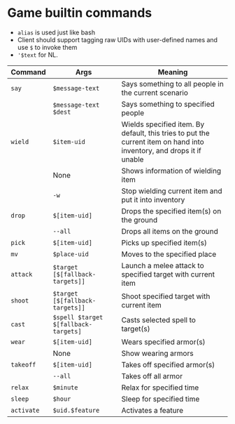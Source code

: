 # Game builtin commands
- `alias` is used just like bash
- Client should support tagging raw UIDs with user-defined names and use `$` to invoke them
- `'$text` for NL.

|Command|Args|Meaning|
|-|-|-|
|`say`|`$message-text`|Says something to all people in the current scenario|
||`$message-text $dest`|Says something to specified people|
|`wield`|`$item-uid`|Wields specified item. By default, this tries to put the current item on hand into inventory, and drops it if unable|
||None|Shows information of wielding item|
||`-w`|Stop wielding current item and put it into inventory|
|`drop`|`$[item-uid]`|Drops the specified item(s) on the ground|
||`--all`|Drops all items on the ground|
|`pick`|`$[item-uid]`|Picks up specified item(s)|
|`mv`|`$place-uid`|Moves to the specified place|
|`attack`|`$target [$[fallback-targets]]`|Launch a melee attack to specified target with current item|
|`shoot`|`$target [$[fallback-targets]]`|Shoot specified target with current item|
|`cast`|`$spell $target $[fallback-targets]`|Casts selected spell to target(s)|
|`wear`|`$[item-uid]`|Wears specified armor(s)|
||None|Show wearing armors|
|`takeoff`|`$[item-uid]`|Takes off specified armor(s)|
||`--all`|Takes off all armor|
|`relax`|`$minute`|Relax for specified time|
|`sleep`|`$hour`|Sleep for specified time|
|`activate`|`$uid.$feature`|Activates a feature|
